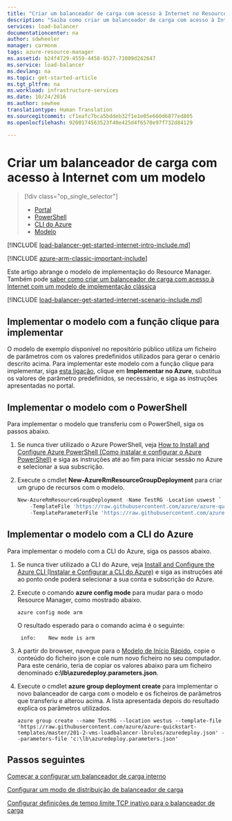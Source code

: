 ```yaml
---
title: "Criar um balanceador de carga com acesso à Internet no Resource Manager com um modelo | Microsoft Docs"
description: "Saiba como criar um balanceador de carga com acesso à Internet no Resource Manager com um modelo"
services: load-balancer
documentationcenter: na
author: sdwheeler
manager: carmonm
tags: azure-resource-manager
ms.assetid: b24f4729-4559-4458-8527-71009d242647
ms.service: load-balancer
ms.devlang: na
ms.topic: get-started-article
ms.tgt_pltfrm: na
ms.workload: infrastructure-services
ms.date: 10/24/2016
ms.author: sewhee
translationtype: Human Translation
ms.sourcegitcommit: cf1eafc7bca5bddeb32f1e1e05e660d6877ed805
ms.openlocfilehash: 9200174563523f40e425d4f6570e97f732d84129

---
```


# <a name="creating-an-internet-facing-load-balancer-using-a-template"></a>Criar um balanceador de carga com acesso à Internet com um modelo

> [!div class="op_single_selector"]
> * [Portal](../load-balancer/load-balancer-get-started-internet-portal.md)
> * [PowerShell](../load-balancer/load-balancer-get-started-internet-arm-ps.md)
> * [CLI do Azure](../load-balancer/load-balancer-get-started-internet-arm-cli.md)
> * [Modelo](../load-balancer/load-balancer-get-started-internet-arm-template.md)

[!INCLUDE [load-balancer-get-started-internet-intro-include.md](../../includes/load-balancer-get-started-internet-intro-include.md)]

[!INCLUDE [azure-arm-classic-important-include](../../includes/azure-arm-classic-important-include.md)]

Este artigo abrange o modelo de implementação do Resource Manager. Também pode [saber como criar um balanceador de carga com acesso à Internet com um modelo de implementação clássica](load-balancer-get-started-internet-classic-portal.md)

[!INCLUDE [load-balancer-get-started-internet-scenario-include.md](../../includes/load-balancer-get-started-internet-scenario-include.md)]

## <a name="deploy-the-template-by-using-click-to-deploy"></a>Implementar o modelo com a função clique para implementar

O modelo de exemplo disponível no repositório público utiliza um ficheiro de parâmetros com os valores predefinidos utilizados para gerar o cenário descrito acima. Para implementar este modelo com a função clique para implementar, siga [esta ligação](http://go.microsoft.com/fwlink/?LinkId=544801), clique em **Implementar no Azure**, substitua os valores de parâmetro predefinidos, se necessário, e siga as instruções apresentadas no portal.

## <a name="deploy-the-template-by-using-powershell"></a>Implementar o modelo com o PowerShell

Para implementar o modelo que transferiu com o PowerShell, siga os passos abaixo.

1. Se nunca tiver utilizado o Azure PowerShell, veja [How to Install and Configure Azure PowerShell (Como instalar e configurar o Azure PowerShell)](../powershell-install-configure.md) e siga as instruções até ao fim para iniciar sessão no Azure e selecionar a sua subscrição.
2. Execute o cmdlet **New-AzureRmResourceGroupDeployment** para criar um grupo de recursos com o modelo.

    ```powershell
    New-AzureRmResourceGroupDeployment -Name TestRG -Location uswest `
        -TemplateFile 'https://raw.githubusercontent.com/azure/azure-quickstart-templates/master/201-2-vms-loadbalancer-lbrules/azuredeploy.json' `
        -TemplateParameterFile 'https://raw.githubusercontent.com/azure/azure-quickstart-templates/master/201-2-vms-loadbalancer-lbrules/azuredeploy.parameters.json'
    ```

## <a name="deploy-the-template-by-using-the-azure-cli"></a>Implementar o modelo com a CLI do Azure

Para implementar o modelo com a CLI do Azure, siga os passos abaixo.

1. Se nunca tiver utilizado a CLI do Azure, veja [Install and Configure the Azure CLI (Instalar e Configurar a CLI do Azure)](../xplat-cli-install.md) e siga as instruções até ao ponto onde poderá selecionar a sua conta e subscrição do Azure.
2. Execute o comando **azure config mode** para mudar para o modo Resource Manager, como mostrado abaixo.

    ```azurecli
    azure config mode arm
    ```

    O resultado esperado para o comando acima é o seguinte:

        info:    New mode is arm

3. A partir do browser, navegue para o [Modelo de Início Rápido](https://github.com/Azure/azure-quickstart-templates/tree/master/201-2-vms-loadbalancer-lbrules), copie o conteúdo do ficheiro json e cole num novo ficheiro no seu computador. Para este cenário, teria de copiar os valores abaixo para um ficheiro denominado **c:\lb\azuredeploy.parameters.json**.
4. Execute o cmdlet **azure group deployment create** para implementar o novo balanceador de carga com o modelo e os ficheiros de parâmetros que transferiu e alterou acima. A lista apresentada depois do resultado explica os parâmetros utilizados.

    ```azurecli
    azure group create --name TestRG --location westus --template-file 'https://raw.githubusercontent.com/azure/azure-quickstart-templates/master/201-2-vms-loadbalancer-lbrules/azuredeploy.json' --parameters-file 'c:\lb\azuredeploy.parameters.json'
    ```

## <a name="next-steps"></a>Passos seguintes

[Começar a configurar um balanceador de carga interno](load-balancer-get-started-ilb-arm-ps.md)

[Configurar um modo de distribuição de balanceador de carga](load-balancer-distribution-mode.md)

[Configurar definições de tempo limite TCP inativo para o balanceador de carga](load-balancer-tcp-idle-timeout.md)



<!--HONumber=Nov16_HO3-->


